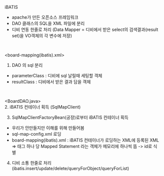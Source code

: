 iBATIS

- apache가 만든 오픈소스 프레임워크  
- DAO 클래스의 SQL을 XML 파일에 분리  
- 디비 연동 한줄로 처리 (Data Mapper  =  디비에서 받은 select의 검색결과(result set)을 VO객체의 각 변수에 저장)

<br>

<board-mapping(ibatis).xml>  
1. DAO 의 sql 분리  
- parameterClass : 디비에 sql 날릴때 세팅할 객체  
- resultClass : 디비에서 받은 결과 담을 객체 

<br>

<BoardDAO.java>  
2. iBATIS 컨테이너 획득 (SqlMapClient)  
  
3. SqlMapClientFactoryBean(공장)로부터 iBATIS 컨테이너 획득  
- 우리가 안만들지만 이해를 위해 만들어봄  
- sql-map-config.xml 로딩  
- board-mapping(ibatis).xml  : iBATIS 컨테이너가 로딩하는 XML에 등록된 XML  
 =>  태그 하나 당 Mapped Statement 라는 객체가 메모리에 하나씩 뜸 -> id로 식별  
  
4. 디비 소통 한줄로 처리 (ibatis.insert/update/delete/queryForObject/queryForList)
